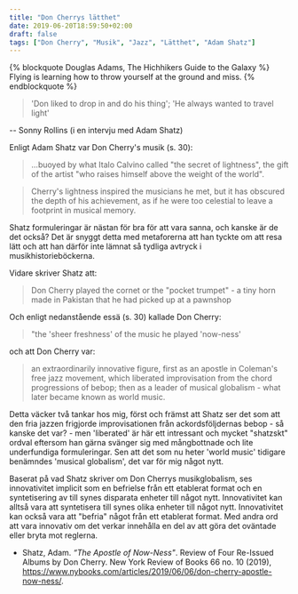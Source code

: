 ```yaml
---
title: "Don Cherrys lätthet"
date: 2019-06-20T18:59:50+02:00
draft: false
tags: ["Don Cherry", "Musik", "Jazz", "Lätthet", "Adam Shatz"]
---
```



{% blockquote Douglas Adams, The Hichhikers Guide to the Galaxy %}
Flying is learning how to throw yourself at the ground and miss.
{% endblockquote %}


> 'Don liked to drop in and do his thing'; 
> 'He always wanted to travel light'

   -- Sonny Rollins (i en intervju med Adam Shatz)
    
Enligt Adam Shatz var Don Cherry's musik (s. 30):

> ...buoyed by what Italo Calvino called "the secret of lightness", the gift  of the artist "who raises himself above the weight of the world". 

> Cherry's lightness inspired the musicians he met, but it has obscured the depth of his achievement, as if he were too celestial to leave a footprint in musical memory.
 
Shatz formuleringar är nästan för bra för att vara sanna, och kanske är de det också? Det är snyggt detta med metaforerna att han tyckte om att resa lätt och att han därför inte lämnat så tydliga avtryck i musikhistorieböckerna.

Vidare skriver Shatz att:

> Don Cherry played the cornet or the "pocket trumpet" - a tiny horn made in Pakistan that he had picked up at a pawnshop

Och enligt nedanstående essä (s. 30) kallade Don Cherry: 

>"the 'sheer freshness' of the music he played 'now-ness'

och att Don Cherry var:

> an extraordinarily innovative figure, first as an apostle in Coleman's free jazz movement, which liberated improvisation from the chord progressions of bebop; then as a leader of musical globalism - what later became known as world music.

Detta väcker två tankar hos mig, först och främst att Shatz ser det som att den fria jazzen frigjorde improvisationen från ackordsföljdernas bebop - så kanske det var? - men 'liberated' är här ett intressant och mycket "shatzskt" ordval eftersom han gärna svänger sig med mångbottnade och lite underfundiga formuleringar. Sen att det som nu heter 'world music' tidigare benämndes 'musical globalism', det var för mig något nytt.

Baserat på vad Shatz skriver om Don Cherrys musikglobalism, ses innovativitet implicit som en befrielse från ett etablerat format och
en syntetisering av till synes disparata enheter till något nytt. Innovativitet kan alltså vara att syntetisera till synes olika enheter till något nytt. Innovativitet kan också vara att "befria" något från ett etablerat format. Med andra ord att vara innovativ om det verkar innehålla en del av att göra det oväntade eller bryta mot reglerna.

* Shatz, Adam. _“The Apostle of Now-Ness"_. Review of Four Re-Issued Albums by Don Cherry. New York Review of Books 66 no. 10 (2019), <https://www.nybooks.com/articles/2019/06/06/don-cherry-apostle-now-ness/>.
